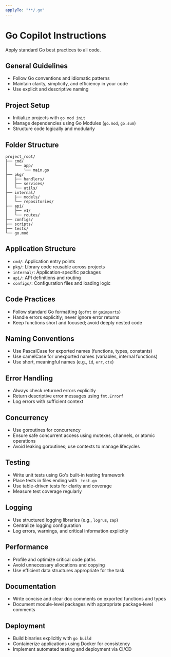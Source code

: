 ```yaml
---
applyTo: "**/.go"
---
```


# Go Copilot Instructions

Apply standard Go best practices to all code.

## General Guidelines

- Follow Go conventions and idiomatic patterns
- Maintain clarity, simplicity, and efficiency in your code
- Use explicit and descriptive naming

## Project Setup

- Initialize projects with `go mod init`
- Manage dependencies using Go Modules (`go.mod`, `go.sum`)
- Structure code logically and modularly

## Folder Structure

```
project_root/
├── cmd/
│   └── app/
│       └── main.go
├── pkg/
│   ├── handlers/
│   ├── services/
│   └── utils/
├── internal/
│   ├── models/
│   └── repositories/
├── api/
│   ├── v1/
│   └── routes/
├── configs/
├── scripts/
├── tests/
└── go.mod
```

## Application Structure

- `cmd/`: Application entry points
- `pkg/`: Library code reusable across projects
- `internal/`: Application-specific packages
- `api/`: API definitions and routing
- `configs/`: Configuration files and loading logic

## Code Practices

- Follow standard Go formatting (`gofmt` or `goimports`)
- Handle errors explicitly; never ignore error returns
- Keep functions short and focused; avoid deeply nested code

## Naming Conventions

- Use PascalCase for exported names (functions, types, constants)
- Use camelCase for unexported names (variables, internal functions)
- Use short, meaningful names (e.g., `id`, `err`, `ctx`)

## Error Handling

- Always check returned errors explicitly
- Return descriptive error messages using `fmt.Errorf`
- Log errors with sufficient context

## Concurrency

- Use goroutines for concurrency
- Ensure safe concurrent access using mutexes, channels, or atomic operations
- Avoid leaking goroutines; use contexts to manage lifecycles

## Testing

- Write unit tests using Go's built-in testing framework
- Place tests in files ending with `_test.go`
- Use table-driven tests for clarity and coverage
- Measure test coverage regularly

## Logging

- Use structured logging libraries (e.g., `logrus`, `zap`)
- Centralize logging configuration
- Log errors, warnings, and critical information explicitly

## Performance

- Profile and optimize critical code paths
- Avoid unnecessary allocations and copying
- Use efficient data structures appropriate for the task

## Documentation

- Write concise and clear doc comments on exported functions and types
- Document module-level packages with appropriate package-level comments

## Deployment

- Build binaries explicitly with `go build`
- Containerize applications using Docker for consistency
- Implement automated testing and deployment via CI/CD
